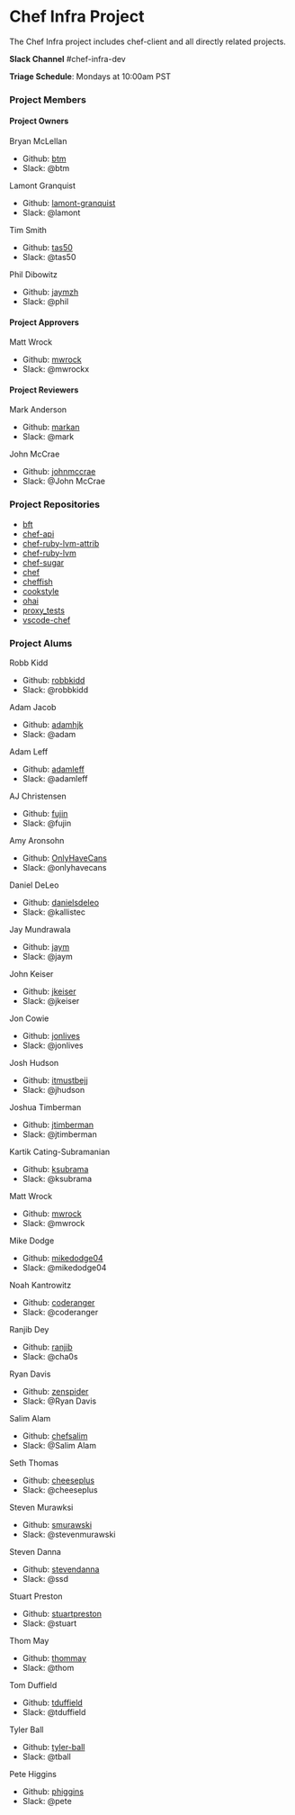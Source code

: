 # Chef Infra Project

The Chef Infra project includes chef-client and all directly related projects.

**Slack Channel** #chef-infra-dev

**Triage Schedule**: Mondays at 10:00am PST

### Project Members

#### Project Owners

Bryan McLellan
  - Github: [btm](https://github.com/btm)
  - Slack: @btm

Lamont Granquist
  - Github: [lamont-granquist](https://github.com/lamont-granquist)
  - Slack: @lamont

Tim Smith
  - Github: [tas50](https://github.com/tas50)
  - Slack: @tas50

Phil Dibowitz
  - Github: [jaymzh](http://github.com/jaymzh)
  - Slack: @phil

#### Project Approvers

Matt Wrock
  - Github: [mwrock](https://github.com/mwrock)
  - Slack: @mwrockx

#### Project Reviewers

Mark Anderson
  - Github: [markan](https://github.com/markan)
  - Slack: @mark

John McCrae
  - Github: [johnmccrae](http://github.com/johnmccrae)
  - Slack: @John McCrae

### Project Repositories

- [bft](https://github.com/chef/bft)
- [chef-api](https://github.com/chef/chef-api)
- [chef-ruby-lvm-attrib](https://github.com/chef/chef-ruby-lvm-attrib)
- [chef-ruby-lvm](https://github.com/chef/chef-ruby-lvm)
- [chef-sugar](https://github.com/chef/chef-sugar)
- [chef](https://github.com/chef/chef)
- [cheffish](https://github.com/chef/cheffish)
- [cookstyle](https://github.com/chef/cookstyle)
- [ohai](https://github.com/chef/ohai)
- [proxy_tests](https://github.com/chef/proxy_tests)
- [vscode-chef](https://github.com/chef/vscode-chef)

### Project Alums

Robb Kidd
  - Github: [robbkidd](https://github.com/robbkidd)
  - Slack: @robbkidd

Adam Jacob
  - Github: [adamhjk](https://github.com/adamhjk)
  - Slack: @adam

Adam Leff
  - Github: [adamleff]((https://github.com/adamleff))
  - Slack: @adamleff

AJ Christensen
  - Github: [fujin](https://github.com/fujin)
  - Slack: @fujin

Amy Aronsohn
  - Github: [OnlyHaveCans](https://github.com/OnlyHaveCans)
  - Slack: @onlyhavecans

Daniel DeLeo
  - Github: [danielsdeleo](https://github.com/danielsdeleo)
  - Slack: @kallistec

Jay Mundrawala
  - Github: [jaym](https://github.com/jaym)
  - Slack: @jaym

John Keiser
  - Github: [jkeiser](https://github.com/jkeiser)
  - Slack: @jkeiser

Jon Cowie
  - Github: [jonlives](https://github.com/jonlives)
  - Slack: @jonlives

Josh Hudson
  - Github: [itmustbejj](https://github.com/itmustbejj)
  - Slack: @jhudson

Joshua Timberman
  - Github: [jtimberman](https://github.com/jtimberman)
  - Slack: @jtimberman

Kartik Cating-Subramanian
  - Github: [ksubrama](https://github.com/ksubrama)
  - Slack: @ksubrama

Matt Wrock
  - Github: [mwrock](https://github.com/mwrock)
  - Slack: @mwrock

Mike Dodge
  - Github: [mikedodge04](https://github.com/mikedodge04)
  - Slack: @mikedodge04

Noah Kantrowitz
  - Github: [coderanger](https://github.com/coderanger)
  - Slack: @coderanger

Ranjib Dey
  - Github: [ranjib](https://github.com/ranjib)
  - Slack: @cha0s

Ryan Davis
  - Github: [zenspider](https://github.com/zenspider)
  - Slack: @Ryan Davis

Salim Alam
  - Github: [chefsalim](https://github.com/chefsalim)
  - Slack: @Salim Alam

Seth Thomas
  - Github: [cheeseplus](https://github.com/cheeseplus)
  - Slack: @cheeseplus

Steven Murawksi
  - Github: [smurawski](https://github.com/smurawski)
  - Slack: @stevenmurawski

Steven Danna
  - Github: [stevendanna](https://github.com/stevendanna)
  - Slack: @ssd

Stuart Preston
  - Github: [stuartpreston](https://github.com/stuartpreston)
  - Slack: @stuart

Thom May
  - Github: [thommay](https://github.com/thommay)
  - Slack: @thom

Tom Duffield
  - Github: [tduffield](https://github.com/tduffield)
  - Slack: @tduffield

Tyler Ball
  - Github: [tyler-ball](https://github.com/tyler-ball)
  - Slack: @tball

Pete Higgins
  - Github: [phiggins](http://github.com/phiggins)
  - Slack: @pete
